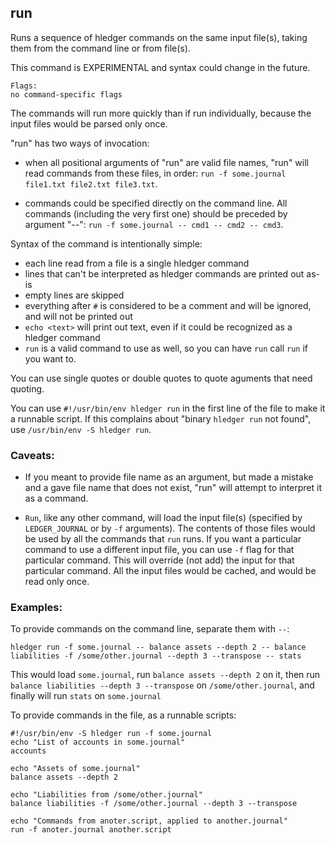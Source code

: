 ## run 

Runs a sequence of hledger commands on the same input file(s), taking them from the command line or from file(s).

This command is EXPERIMENTAL and syntax could change in the future.

```flags
Flags:
no command-specific flags
```

The commands will run more quickly than if run individually, because the input files would be parsed only once.

"run" has two ways of invocation:

- when all positional arguments of "run" are valid file names, "run" will read commands from these files, in order: `run -f some.journal file1.txt file2.txt file3.txt`.

- commands could be specified directly on the command line. All commands (including the very first one) should be preceded by argument "--": `run -f some.journal -- cmd1 -- cmd2 -- cmd3`.

Syntax of the command is intentionally simple:
- each line read from a file is a single hledger command
- lines that can't be interpreted as hledger commands are printed out as-is
- empty lines are skipped
- everything after `#` is considered to be a comment and will be ignored, and will not be printed out
- `echo <text>` will print out text, even if it could be recognized as a hledger command 
- `run` is a valid command to use as well, so you can have `run` call `run` if you want to.

You can use single quotes or double quotes to quote aguments that need quoting.

You can use `#!/usr/bin/env hledger run` in the first line of the file to make it a runnable script. If this complains about "binary `hledger run` not found", use `/usr/bin/env -S hledger run`.

### Caveats:

- If you meant to provide file name as an argument, but made a mistake and a gave file name that does not exist, "run" will attempt to interpret it as a command.

- `Run`, like any other command, will load the input file(s) (specified by `LEDGER_JOURNAL` or by `-f` arguments). The contents of those files would be used by all the commands that `run` runs. If you want a particular command to use a different input file, you can use `-f` flag for that particular command. This will override (not add) the input for that particular command. All the input files would be cached, and would be read only once.

### Examples:

To provide commands on the command line, separate them with `--`:
```cli
hledger run -f some.journal -- balance assets --depth 2 -- balance liabilities -f /some/other.journal --depth 3 --transpose -- stats
```
This would load `some.journal`, run `balance assets --depth 2` on it, then run `balance liabilities --depth 3 --transpose` on `/some/other.journal`, and finally will run `stats` on `some.journal`

To provide commands in the file, as a runnable scripts:
```cli
#!/usr/bin/env -S hledger run -f some.journal
echo "List of accounts in some.journal"
accounts

echo "Assets of some.journal"
balance assets --depth 2

echo "Liabilities from /some/other.journal"
balance liabilities -f /some/other.journal --depth 3 --transpose

echo "Commands from anoter.script, applied to another.journal"
run -f anoter.journal another.script
```

